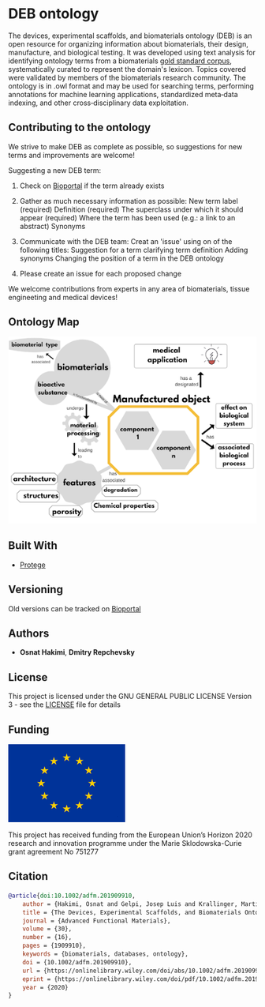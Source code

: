 # DEB ontology

The devices, experimental scaffolds, and biomaterials ontology (DEB) is an open resource for organizing information about biomaterials, their design, manufacture, and biological testing. It was developed using text analysis for identifying ontology terms from a biomaterials [gold standard corpus](gold_standard_set), systematically curated to represent the domain's lexicon. Topics covered were validated by members of the biomaterials research community. The ontology is in .owl format and may be used for searching terms, performing annotations for machine learning applications, standardized meta‐data indexing, and other cross‐disciplinary data exploitation. 

## Contributing to the ontology

We strive to make DEB as complete as possible, so suggestions for new terms and improvements are welcome!

Suggesting a new DEB term:

1. Check on [Bioportal](https://bioportal.bioontology.org/ontologies/DEB) if the term already exists 

2. Gather as much necessary information as possible: New term label (required) Definition (required) The superclass under which it should appear (required) Where the term has been used (e.g.: a link to an abstract) Synonyms

3. Communicate with the DEB team: Creat an 'issue' using on of the following titles: Suggestion for a term clarifying term definition Adding synonyms Changing the position of a term in the DEB ontology

4. Please create an issue for each proposed change

We welcome contributions from experts in any area of biomaterials, tissue engineeting and medical devices!

## Ontology Map 

![](DEB.png)

## Built With

* [Protege](https://protege.stanford.edu) 

## Versioning

Old versions can be tracked on [Bioportal](https://bioportal.bioontology.org/ontologies/DEB)

## Authors

* **Osnat Hakimi**, **Dmitry Repchevsky**

## License

This project is licensed under the GNU GENERAL PUBLIC LICENSE Version 3 - see the [LICENSE](LICENSE) file for details

## Funding

![](eu_emblem.png)

This project has received funding from the European Union’s Horizon 2020 research and innovation programme under the Marie Sklodowska-Curie grant agreement No 751277

## Citation

``` BibTeX
@article{doi:10.1002/adfm.201909910,
	author = {Hakimi, Osnat and Gelpi, Josep Luis and Krallinger, Martin and Curi, Fabio and Repchevsky, Dmitry and Ginebra, Maria-Pau},
	title = {The Devices, Experimental Scaffolds, and Biomaterials Ontology (DEB): A Tool for Mapping, Annotation, and Analysis of Biomaterials Data},
	journal = {Advanced Functional Materials},
	volume = {30},
	number = {16},
	pages = {1909910},
	keywords = {biomaterials, databases, ontology},
	doi = {10.1002/adfm.201909910},
	url = {https://onlinelibrary.wiley.com/doi/abs/10.1002/adfm.201909910},
	eprint = {https://onlinelibrary.wiley.com/doi/pdf/10.1002/adfm.201909910},
	year = {2020}
}
```

	
		
